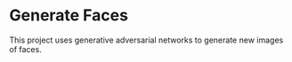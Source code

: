 # Generate Faces

This project uses generative adversarial networks to generate new images of faces.